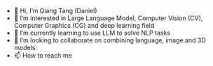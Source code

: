 - 👋 Hi, I’m Qiang Tang (Daniel)
- 👀 I’m interested in Large Language Model, Computer Vision (CV), Computer Graphics (CG) and deep learning field
- 🌱 I’m currently learning to use LLM to solve NLP tasks
- 💞️ I’m looking to collaborate on combining language, image and 3D models.
- 📫 How to reach me

<!---
qiangt/qiangt is a ✨ special ✨ repository because its `README.md` (this file) appears on your GitHub profile.
You can click the Preview link to take a look at your changes.
--->
